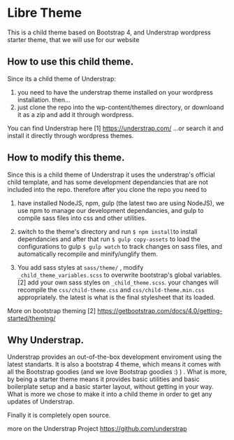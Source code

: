 # Libre Theme
This is a child theme based on Bootstrap 4, and Understrap wordpress starter theme, that we will use for our website

## How to use this child theme.
Since its a child theme of Understrap:
1) you need to have the understrap theme installed on your wordpress installation.
then...
2) just clone the repo into the wp-content/themes directory, or downloand it as a zip and add it through wordpress.

You can find Understrap here
[1] https://understrap.com/
...or search it and  install it directly through wordpress themes.

## How to modify this theme.
Since this is a child theme of Understrap it uses the understrap's official child template, and has some development dependancies that are not included into the repo. therefore after you clone the repo you need to 

1) have installed NodeJS, npm, gulp (the latest two are using NodeJS), we use npm to manage our development dependancies, and gulp to compile sass files into css and other utilities.

2) switch to the theme's directory and run 
 `$ npm install`to install dependancies and after that run 
 `$ gulp copy-assets` to load the configurations to gulp 
 `$ gulp watch` to track changes on sass files, and automatically recompile and minify/unglify them.

3) You add sass styles at `sass/theme/` ,
modify  `_child_theme_variables.scss` to overwrite bootstrap's global variables. [2]
add your own sass styles on `_child_theme.scss`.
your changes will recompile the `css/child-theme.css` and `css/child-theme.min.css` appropriately. the latest is what is the final stylesheet that its loaded.

More on bootstrap theming
[2] https://getbootstrap.com/docs/4.0/getting-started/theming/

## Why Understrap.
Understrap provides an out-of-the-box development enviroment using the latest standarts. It is also a bootstrap 4 theme, which means it comes with all the Bootstrap goodies (and we love Bootstrap goodies :) ) . What is more, by being a starter theme means it provides basic utilities and basic boilerplate setup and a basic starter layout, without getting in your way. What is more we chose to make it into a child theme in order to get any updates of Understrap.

Finally it is completely open source.

more on the Understrap Project
https://github.com/understrap

